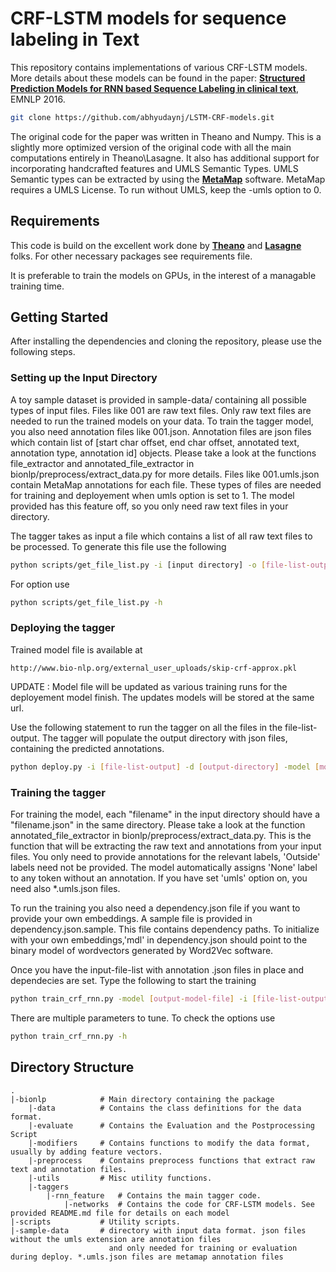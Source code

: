 # CRF-LSTM models for sequence labeling in Text


This repository contains implementations of various CRF-LSTM models. More details about these models can be found in the paper: [**Structured Prediction Models for RNN based Sequence Labeling in clinical text**](https://arxiv.org/abs/1608.00612), EMNLP 2016.
```bash
git clone https://github.com/abhyudaynj/LSTM-CRF-models.git
```

The original code for the paper was written in Theano and Numpy. This is a slightly more optimized version of the original code with all the main computations entirely in Theano\Lasagne. It also has additional support for incorporating handcrafted features and UMLS Semantic Types. UMLS Semantic types can be extracted by using the [**MetaMap**](https://metamap.nlm.nih.gov/) software. MetaMap requires a UMLS License. To run without UMLS, keep the -umls option to 0. 


## Requirements
This code is build on the excellent work done by [**Theano**](https://github.com/Theano/Theano) and [**Lasagne**](https://github.com/Lasagne/Lasagne) folks. For other necessary packages see requirements file.

It is preferable to train the models on GPUs, in the interest of a managable training time.

## Getting Started
After installing the dependencies and cloning the repository, please use the following steps.

### Setting up the Input Directory
A toy sample dataset is provided in sample-data/ containing all possible types of input files. Files like 001 are raw text files. Only raw text files are needed to run the trained models on your data. To train the tagger model, you also need annotation files like 001.json. Annotation files are json files which contain list of [start char offset, end char offset, annotated text, annotation type, annotation id] objects. Please take a look at the functions file\_extractor and annotated\_file\_extractor in bionlp/preprocess/extract\_data.py for more details. Files like 001.umls.json contain MetaMap annotations for each file. These types of files are needed for training and deployement when umls option is set to 1. The model provided has this feature off, so you only need raw text files in your directory. 

The tagger takes as input a file which contains a list of all raw text files to be processed. To generate this file use the following 

```bash
python scripts/get_file_list.py -i [input directory] -o [file-list-output] -e -1
```
For option use 
```bash
python scripts/get_file_list.py -h
```

### Deploying the tagger

Trained model file is available at 
```
http://www.bio-nlp.org/external_user_uploads/skip-crf-approx.pkl 
```
UPDATE : Model file will be updated as various training runs for the deployement model finish. The updates models will be stored at the same url.

Use the following statement to run the tagger on all the files in the file-list-output. The tagger will populate the output directory with json files, containing the predicted annotations.

```bash
python deploy.py -i [file-list-output] -d [output-directory] -model [model-file]
```

### Training the tagger

For training the model, each "filename" in the input directory should have a "filename.json" in the same directory. Please take a look at the function annotated\_file\_extractor in bionlp/preprocess/extract\_data.py. This is the function that will be extracting the raw text and annotations from your input files. You only need to provide annotations for the relevant labels, 'Outside' labels need not be provided. The model automatically assigns 'None' label to any token without an annotation. If you have set 'umls' option on, you need also \*.umls.json files.

To run the training you also need a dependency.json file if you want to provide your own embeddings. A sample file is provided in dependency.json.sample. This file contains dependency paths. To initialize with your own embeddings,'mdl' in dependency.json should point to the binary model of wordvectors generated by Word2Vec software. 

Once you have the input-file-list with annotation .json files in place and dependecies are set. Type the following to start the training

```bash
python train_crf_rnn.py -model [output-model-file] -i [file-list-output]
```

There are multiple parameters to tune. To check the options use 
```bash
python train_crf_rnn.py -h 
```
## Directory Structure
    .
    |-bionlp            # Main directory containing the package
        |-data          # Contains the class definitions for the data format.
        |-evaluate      # Contains the Evaluation and the Postprocessing Script
        |-modifiers     # Contains functions to modify the data format, usually by adding feature vectors. 
        |-preprocess    # Contains preprocess functions that extract raw text and annotation files. 
        |-utils         # Misc utility functions. 
        |-taggers       
            |-rnn_feature   # Contains the main tagger code.
                |-networks  # Contains the code for CRF-LSTM models. See provided README.md file for details on each model
    |-scripts           # Utility scripts.
    |-sample-data       # directory with input data format. json files without the umls extension are annotation files 
                          and only needed for training or evaluation during deploy. *.umls.json files are metamap annotation files
